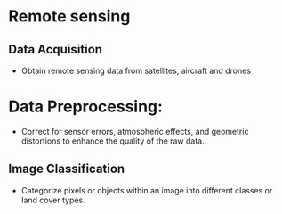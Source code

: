 # Remote sensing
## Data Acquisition
- Obtain remote sensing data from satellites, aircraft and drones
# Data Preprocessing:
- Correct for sensor errors, atmospheric effects, and geometric distortions to enhance the quality of the raw data.
## Image Classification
- Categorize pixels or objects within an image into different classes or land cover types.
